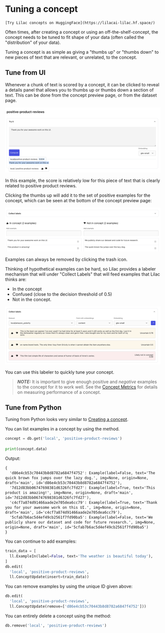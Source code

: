 # Tuning a concept

```{tip}
[Try Lilac concepts on HuggingFace](https://lilacai-lilac.hf.space/)
```

Often times, after creating a concept or using an off-the-shelf-concept, the concept needs to be
tuned to fit shape of your data (often called the "distribution" of your data).

Tuning a concept is as simple as giving a "thumbs up" or "thumbs down" to new pieces of text that
are relevant, or unrelated, to the concept.

## Tune from UI

Whenever a chunk of text is scored by a concept, it can be clicked to reveal a details panel that
allows you to thumbs up or thumbs down a section of text. This can be done from the concept preview
page, or from the dataset page.

<img src="../_static/concepts/concept_tune.png"></img>

In this example, the score is relatively low for this piece of text that is clearly related to
positive product reviews.

Clicking the thumbs up will add it to the set of positive examples for the concept, which can be
seen at the bottom of the concept preview page:

<img src="../_static/concepts/concept_labels.png"></img>

Examples can always be removed by clicking the trash icon.

Thinking of hypothetical examples can be hard, so Lilac provides a labeler mechanism that will under
"Collect Labels" that will feed examples that Lilac thinks are:

- In the concept
- Confused (close to the decision threshold of 0.5)
- Not in the concept.

<img src="../_static/concepts/concept_labeler.png"></img>

You can use this labeler to quickly tune your concept.

> **_NOTE:_** It is important to give enough positive and _negative_ examples to the concept for it
> to work well. See the [Concept Metrics](concept_metrics.md) for details on measuring performance
> of a concept.

## Tune from Python

Tuning from Python looks very similar to [Creating a concept](concept_create.md#create-from-python).

You can list examples in a concept by using the [](DiskConceptDB.get) method.

```python
concept = db.get('local', 'positive-product-reviews')

print(concept.data)
```

Output:

```
{
  'd86e4cb53c70443b8d8782a6847f4752': Example(label=False, text='The quick brown fox jumps over the lazy dog.', img=None, origin=None, draft='main', id='d86e4cb53c70443b8d8782a6847f4752'),
  '7d12d83bb06747698381d6326fc7fd27': Example(label=True, text='This product is amazing!', img=None, origin=None, draft='main', id='7d12d83bb06747698381d6326fc7fd27'),
  'c4cf7a874d91466aade2e705dea6cc79': Example(label=True, text='Thank you for your awesome work on this UI.', img=None, origin=None, draft='main', id='c4cf7a874d91466aade2e705dea6cc79'),
  '5cfab7b6ac5d4ef49cb2561f7fd90ba5': Example(label=False, text='We publicly share our dataset and code for future research.', img=None, origin=None, draft='main', id='5cfab7b6ac5d4ef49cb2561f7fd90ba5')
}
```

You can continue to add examples:

```python
train_data = [
  ll.ExampleIn(label=False, text='The weather is beautiful today'),
]
db.edit(
  'local', 'positive-product-reviews',
  ll.ConceptUpdate(insert=train_data))
```

You can remove examples by using the unique ID given above:

```python
db.edit(
  'local', 'positive-product-reviews',
  ll.ConceptUpdate(remove=['d86e4cb53c70443b8d8782a6847f4752']))
```

You can entirely delete a concept using the [](DiskConceptDB.remove) method:

```python
db.remove('local', 'positive-product-reviews')
```
